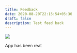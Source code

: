 ```yaml
---
title: Feedback
date: 2020-08-20T22:15:54+05:30
draft: false
description: Test feed back
---
```

![](/img/recipeimage.jpg)

App has been reat